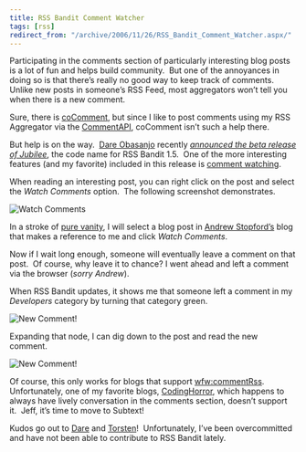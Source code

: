 ```yaml
---
title: RSS Bandit Comment Watcher
tags: [rss]
redirect_from: "/archive/2006/11/26/RSS_Bandit_Comment_Watcher.aspx/"
---
```


Participating in the comments section of particularly interesting blog
posts is a lot of fun and helps build community.  But one of the
annoyances in doing so is that there’s really no good way to keep track
of comments.  Unlike new posts in someone’s RSS Feed, most aggregators
won’t tell you when there is a new comment.

Sure, there is [coComment](http://www.cocomment.com/ "Co Comment"), but
since I like to post comments using my RSS Aggregator via the
[CommentAPI](http://wellformedweb.org/story/9 "The Comment API"),
coComment isn’t such a help there.

But help is on the way.  [Dare
Obasanjo](http://www.25hoursaday.com/weblog/ "Dare") recently
*[announced the beta release of
Jubilee](http://www.25hoursaday.com/weblog/PermaLink.aspx?guid=b989ee41-b5c8-425f-a882-5ec8e92bb6a7 "Jubilee Beta Installer Available")*,
the code name for RSS Bandit 1.5.  One of the more interesting features
(and my favorite) included in this release is [comment
watching](http://www.25hoursaday.com/weblog/PermaLink.aspx?guid=336fc910-afb9-4073-a58a-e2b1812e68f0 "Comment Watching").

When reading an interesting post, you can right click on the post and
select the *Watch Comments* option.  The following screenshot
demonstrates.

![Watch
Comments](https://haacked.com/images/haacked_com/WindowsLiveWriter/RSSBanditCommentWatcher_C82D/RSSBanditWatchComments4.png)

In a stroke of [pure
vanity](https://haacked.com/archive/2004/10/08/BloggingIsPureVanity.aspx "Blogging Is Pure Vanity"),
I will select a blog post in [Andrew
Stopford’s](http://weblogs.asp.net/astopford/ "Andrew Stopford, head of MbUnit")
blog that makes a reference to me and click *Watch Comments*.

Now if I wait long enough, someone will eventually leave a comment on
that post.  Of course, why leave it to chance? I went ahead and left a
comment via the browser (*sorry Andrew*).

When RSS Bandit updates, it shows me that someone left a comment in my
*Developers* category by turning that category green.

![New
Comment!](https://haacked.com/images/haacked_com/WindowsLiveWriter/RSSBanditCommentWatcher_C82D/RssBanditNewComments4.png)

Expanding that node, I can dig down to the post and read the new
comment.

![New
Comment!](https://haacked.com/images/haacked_com/WindowsLiveWriter/RSSBanditCommentWatcher_C82D/RssBanditNewComment4.png)

Of course, this only works for blogs that support
[wfw:commentRss](http://wellformedweb.org/news/wfw_namespace_elements/ "CommentRSS"). 
Unfortunately, one of my favorite blogs,
[CodingHorror](http://codinghorror.com/ "CodingHorror"), which happens
to always have lively conversation in the comments section, doesn’t
support it.  Jeff, it’s time to move to
Subtext!

Kudos go out to [Dare](http://www.25hoursaday.com/weblog/ "Dare") and
[Torsten](http://www.rendelmann.info/blog/ "Torsten")!  Unfortunately,
I’ve been overcommitted and have not been able to contribute to RSS
Bandit lately.

